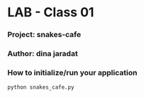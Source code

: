 # LAB - Class 01
### Project: snakes-cafe
### Author: dina jaradat
### How to initialize/run your application
    python snakes_cafe.py